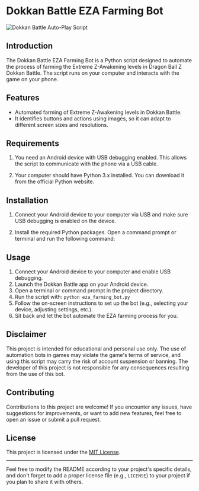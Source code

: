 # Dokkan Battle EZA Farming Bot

![Dokkan Battle Auto-Play Script](https://github.com/feijoes/dokkan_eza_bot/assets/74252371/c2f5c2bf-1e0c-4ebe-8792-ec55113311ce)

## Introduction

The Dokkan Battle EZA Farming Bot is a Python script designed to automate the process of farming the Extreme Z-Awakening levels in Dragon Ball Z Dokkan Battle. The script runs on your computer and interacts with the game on your phone.

## Features

- Automated farming of Extreme Z-Awakening levels in Dokkan Battle.
- It identifies buttons and actions using images, so it can adapt to different screen sizes and resolutions.

## Requirements

1. You need an Android device with USB debugging enabled. This allows the script to communicate with the phone via a USB cable.

2. Your computer should have Python 3.x installed. You can download it from the official Python website.

## Installation

1. Connect your Android device to your computer via USB and make sure USB debugging is enabled on the device.

2. Install the required Python packages. Open a command prompt or terminal and run the following command:

## Usage

1. Connect your Android device to your computer and enable USB debugging.
2. Launch the Dokkan Battle app on your Android device.
3. Open a terminal or command prompt in the project directory.
4. Run the script with: `python eza_farming_bot.py`
5. Follow the on-screen instructions to set up the bot (e.g., selecting your device, adjusting settings, etc.).
6. Sit back and let the bot automate the EZA farming process for you.

## Disclaimer

This project is intended for educational and personal use only. The use of automation bots in games may violate the game's terms of service, and using this script may carry the risk of account suspension or banning. The developer of this project is not responsible for any consequences resulting from the use of this bot.

## Contributing

Contributions to this project are welcome! If you encounter any issues, have suggestions for improvements, or want to add new features, feel free to open an issue or submit a pull request.

## License

This project is licensed under the [MIT License](LICENSE).

---

Feel free to modify the README according to your project's specific details, and don't forget to add a proper license file (e.g., `LICENSE`) to your project if you plan to share it with others.
